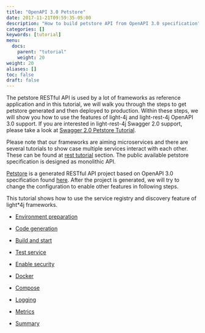 ```yaml
---
title: "OpenAPI 3.0 Petstore"
date: 2017-11-21T09:59:35-05:00
description: "How to build petstore API from OpenAPI 3.0 specification"
categories: []
keywords: [tutorial]
menu:
  docs:
    parent: "tutorial"
    weight: 20
weight: 20
aliases: []
toc: false
draft: false
---
```


The petstore RESTful API is used by a lot of frameworks as reference application
and in this tutorial, we will walk you through the steps to get petstore generated
and then deployed to production. Within these steps, we will show you how to use
the features of light-4j and light-rest-4j OpenAPI 3.0 support. If you are
interested in light-rest-4j Swagger 2.0 support, please take a look at 
[Swagger 2.0 Petstore Tutorial][].

Please note that our frameworks are aiming microservices and there are several
tutorials to show case multiple services interact with each other. These can be
found at [rest tutorial][] section. The public available petstore specification
is designed as monolithic API. 


[Petstore][] is a generated RESTful API project based on OpenAPI 3.0 specification 
found [here][]. After the project is generated, we will try to change the configuration 
to enable other features in following steps.


This tutorial shows how to use the service registry and discovery feature of light*4j
frameworks. 

* [Environment preparation][]

* [Code generation][]

* [Build and start][]

* [Test service][]

* [Enable security][]

* [Docker][]

* [Compose][]

* [Logging][]

* [Metrics][]

* [Summary][]


[rest tutorial]: /tutorial/rest/
[Petstore]: https://github.com/networknt/light-example-4j/tree/master/rest/openapi/petstore
[here]: https://github.com/networknt/model-config/tree/master/rest/openapi/petstore/1.0.0
[Environment preparation]: /tutorial/rest/openapi/petstore/environment/
[Code generation]: /tutorial/rest/openapi/petstore/generate/
[Build and start]: /tutorial/rest/openapi/petstore/build/
[Test service]: /tutorial/rest/openapi/petstore/test/
[Enable security]: /tutorial/rest/openapi/petstore/security/
[Docker]: /tutorial/rest/openapi/petstore/docker/
[Metrics]: /tutorial/rest/openapi/petstore/metrics/
[Logging]: /tutorial/rest/openapi/petstore/logging/
[Summary]: /tutorial/rest/openapi/petstore/summary/
[Swagger 2.0 Petstore Tutorial]: /tutorial/rest/swagger/petstore/
[Compose]: /tutorial/rest/openapi/petstore/compose/
